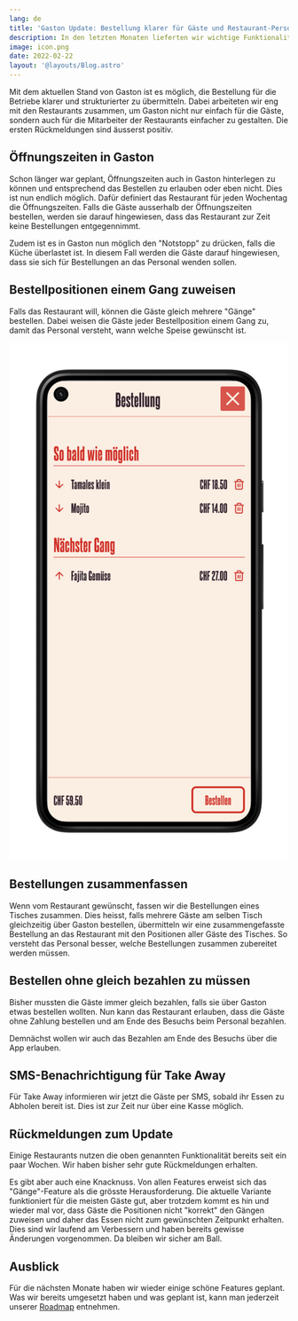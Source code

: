 ```yaml
---
lang: de
title: 'Gaston Update: Bestellung klarer für Gäste und Restaurant-Personal (22-01)'
description: In den letzten Monaten lieferten wir wichtige Funktionalität, um die Bestellungen der Gäste für die Betreibe klarer zu machen. Zudem ist es nun möglich die Gäste bei Take Away über SMS zu informieren, wenn die Bestellung bereit ist.
image: icon.png
date: 2022-02-22
layout: '@layouts/Blog.astro'
---
```


Mit dem aktuellen Stand von Gaston ist es möglich, die Bestellung für die Betriebe klarer und strukturierter zu übermitteln. Dabei arbeiteten wir eng mit den Restaurants zusammen, um Gaston nicht nur einfach für die Gäste, sondern auch für die Mitarbeiter der Restaurants einfacher zu gestalten. Die ersten Rückmeldungen sind äusserst positiv.

## Öffnungszeiten in Gaston

Schon länger war geplant, Öffnungszeiten auch in Gaston hinterlegen zu können und entsprechend das Bestellen zu erlauben oder eben nicht. Dies ist nun endlich möglich. Dafür definiert das Restaurant für jeden Wochentag die Öffnungszeiten. Falls die Gäste ausserhalb der Öffnungszeiten bestellen, werden sie darauf hingewiesen, dass das Restaurant zur Zeit keine Bestellungen entgegennimmt.

Zudem ist es in Gaston nun möglich den "Notstopp" zu drücken, falls die Küche überlastet ist. In diesem Fall werden die Gäste darauf hingewiesen, dass sie sich für Bestellungen an das Personal wenden sollen.

## Bestellpositionen einem Gang zuweisen

Falls das Restaurant will, können die Gäste gleich mehrere "Gänge" bestellen. Dabei weisen die Gäste jeder Bestellposition einem Gang zu, damit das Personal versteht, wann welche Speise gewünscht ist.

![Bestellpositionen einem Gang zuweisen](courses.png?width=350)

## Bestellungen zusammenfassen

Wenn vom Restaurant gewünscht, fassen wir die Bestellungen eines Tisches zusammen. Dies heisst, falls mehrere Gäste am selben Tisch gleichzeitig über Gaston bestellen, übermitteln wir eine zusammengefasste Bestellung an das Restaurant mit den Positionen aller Gäste des Tisches. So versteht das Personal besser, welche Bestellungen zusammen zubereitet werden müssen.

## Bestellen ohne gleich bezahlen zu müssen

Bisher mussten die Gäste immer gleich bezahlen, falls sie über Gaston etwas bestellen wollten. Nun kann das Restaurant erlauben, dass die Gäste ohne Zahlung bestellen und am Ende des Besuchs beim Personal bezahlen.

Demnächst wollen wir auch das Bezahlen am Ende des Besuchs über die App erlauben.

## SMS-Benachrichtigung für Take Away

Für Take Away informieren wir jetzt die Gäste per SMS, sobald ihr Essen zu Abholen bereit ist. Dies ist zur Zeit nur über eine Kasse möglich.

## Rückmeldungen zum Update

Einige Restaurants nutzen die oben genannten Funktionalität bereits seit ein paar Wochen. Wir haben bisher sehr gute Rückmeldungen erhalten.

Es gibt aber auch eine Knacknuss. Von allen Features erweist sich das "Gänge"-Feature als die grösste Herausforderung. Die aktuelle Variante funktioniert für die meisten Gäste gut, aber trotzdem kommt es hin und wieder mal vor, dass Gäste die Positionen nicht "korrekt" den Gängen zuweisen und daher das Essen nicht zum gewünschten Zeitpunkt erhalten. Dies sind wir laufend am Verbessern und haben bereits gewisse Änderungen vorgenommen. Da bleiben wir sicher am Ball.

## Ausblick

Für die nächsten Monate haben wir wieder einige schöne Features geplant. Was wir bereits umgesetzt haben und was geplant ist, kann man jederzeit unserer [Roadmap](https://www.notion.so/gastonsolution/Roadmap-von-Gaston-6644875d1fba4fe58cacfbf15e1ace7e) entnehmen.
